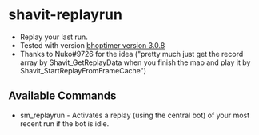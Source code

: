 # shavit-replayrun
 - Replay your last run.
 - Tested with version [bhoptimer version 3.0.8](https://github.com/shavitush/bhoptimer/releases/tag/v3.0.8)
 - Thanks to Nuko#9726 for the idea ("pretty much just get the record array by Shavit_GetReplayData when you finish the map and play it by Shavit_StartReplayFromFrameCache")
## Available Commands
- sm_replayrun - Activates a replay (using the central bot) of your most recent run if the bot is idle.
